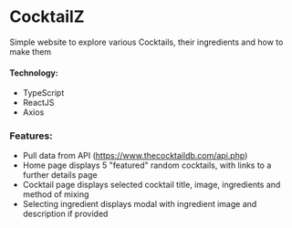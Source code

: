 # CocktailZ

Simple website to explore various Cocktails, their ingredients and how to make them

#### Technology:

-   TypeScript
-   ReactJS
-   Axios

### Features:

-   Pull data from API (https://www.thecocktaildb.com/api.php)
-   Home page displays 5 "featured" random cocktails, with links to a further details page
-   Cocktail page displays selected cocktail title, image, ingredients and method of mixing
-   Selecting ingredient displays modal with ingredient image and description if provided
